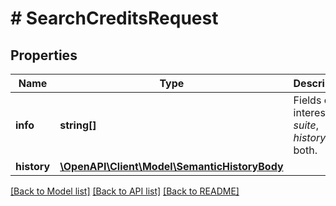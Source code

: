 # # SearchCreditsRequest

## Properties

Name | Type | Description | Notes
------------ | ------------- | ------------- | -------------
**info** | **string[]** | Fields of interest: *suite*, *history*, or both. |
**history** | [**\OpenAPI\Client\Model\SemanticHistoryBody**](SemanticHistoryBody.md) |  | [optional]

[[Back to Model list]](../../README.md#models) [[Back to API list]](../../README.md#endpoints) [[Back to README]](../../README.md)
